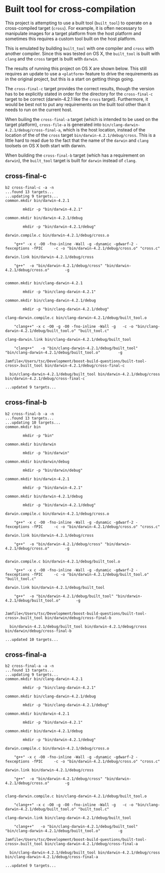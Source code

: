 # Built tool for cross-compilation

This project is attempting to use a built tool (`built_tool`) to
operate on a cross-compiled target (`cross`).  For example, it is
often necessary to manipulate images for a target platform from the
host platform and sometimes this requires a custom tool built on the
host platform.

This is emulated by building `built_tool` with one compiler and
`cross` with another compiler.  Since this was tested on OS X, the
`built_tool` is built with `clang` and the `cross` target is built
with `darwin`.

The results of running this project on OS X are shown below.  This
still requires an update to use a `<platform>` feature to drive the
requirements as in the original project, but this is a start on
getting things going.

The `cross-final-c` target provides the correct results, though the
version has to be explicitly stated in order for the directory for the
`cross-final-c` target to be correct (darwin-4.2.1 like the `cross`
target).  Furthermore, it would be best not to put any requirements on
the built tool other than it needs to run on the current host.

When builing the `cross-final-a` target (which is intended to be used
on the target platform), `cross-file-a` is generated into
`bin/clang-darwin-4.2.1/debug/cross-final-a`, which is the host
location, instead of the location of the of the `cross` target
`bin/darwin-4.2.1/debug/cross`.  This is a little hard to read due to
the fact that the name of the `darwin` and `clang` toolsets on OS X
both start with darwin.

When building the `cross-final-b` target (which has a requirement on
`darwin`), the `built_tool` target is built for `darwin` instead of
`clang`.

## cross-final-c

```
b2 cross-final-c -a -n
...found 13 targets...
...updating 9 targets...
common.mkdir bin/darwin-4.2.1

        mkdir -p "bin/darwin-4.2.1"

common.mkdir bin/darwin-4.2.1/debug

        mkdir -p "bin/darwin-4.2.1/debug"

darwin.compile.c bin/darwin-4.2.1/debug/cross.o

    "g++" -x c -O0 -fno-inline -Wall -g -dynamic -gdwarf-2 -fexceptions -fPIC     -c -o "bin/darwin-4.2.1/debug/cross.o" "cross.c"

darwin.link bin/darwin-4.2.1/debug/cross

    "g++"  -o "bin/darwin-4.2.1/debug/cross" "bin/darwin-4.2.1/debug/cross.o"       -g


common.mkdir bin/clang-darwin-4.2.1

        mkdir -p "bin/clang-darwin-4.2.1"

common.mkdir bin/clang-darwin-4.2.1/debug

        mkdir -p "bin/clang-darwin-4.2.1/debug"

clang-darwin.compile.c bin/clang-darwin-4.2.1/debug/built_tool.o

    "clang++" -x c -O0 -g -O0 -fno-inline -Wall -g   -c -o "bin/clang-darwin-4.2.1/debug/built_tool.o" "built_tool.c"

clang-darwin.link bin/clang-darwin-4.2.1/debug/built_tool

    "clang++"   -o "bin/clang-darwin-4.2.1/debug/built_tool" "bin/clang-darwin-4.2.1/debug/built_tool.o"        -g

Jamfile</Users/tsc/Development/boost-build-questions/built-tool-cross>.built_tool bin/darwin-4.2.1/debug/cross-final-c

  bin/clang-darwin-4.2.1/debug/built_tool bin/darwin-4.2.1/debug/cross bin/darwin-4.2.1/debug/cross-final-c

...updated 9 targets...
```

## cross-final-b

```
b2 cross-final-b -a -n
...found 13 targets...
...updating 10 targets...
common.mkdir bin

        mkdir -p "bin"

common.mkdir bin/darwin

        mkdir -p "bin/darwin"

common.mkdir bin/darwin/debug

        mkdir -p "bin/darwin/debug"

common.mkdir bin/darwin-4.2.1

        mkdir -p "bin/darwin-4.2.1"

common.mkdir bin/darwin-4.2.1/debug

        mkdir -p "bin/darwin-4.2.1/debug"

darwin.compile.c bin/darwin-4.2.1/debug/cross.o

    "g++" -x c -O0 -fno-inline -Wall -g -dynamic -gdwarf-2 -fexceptions -fPIC     -c -o "bin/darwin-4.2.1/debug/cross.o" "cross.c"

darwin.link bin/darwin-4.2.1/debug/cross

    "g++"  -o "bin/darwin-4.2.1/debug/cross" "bin/darwin-4.2.1/debug/cross.o"       -g


darwin.compile.c bin/darwin-4.2.1/debug/built_tool.o

    "g++" -x c -O0 -fno-inline -Wall -g -dynamic -gdwarf-2 -fexceptions -fPIC     -c -o "bin/darwin-4.2.1/debug/built_tool.o" "built_tool.c"

darwin.link bin/darwin-4.2.1/debug/built_tool

    "g++"  -o "bin/darwin-4.2.1/debug/built_tool" "bin/darwin-4.2.1/debug/built_tool.o"       -g


Jamfile</Users/tsc/Development/boost-build-questions/built-tool-cross>.built_tool bin/darwin/debug/cross-final-b

  bin/darwin-4.2.1/debug/built_tool bin/darwin-4.2.1/debug/cross bin/darwin/debug/cross-final-b

...updated 10 targets...
```

## cross-final-a

```
b2 cross-final-a -a -n
...found 13 targets...
...updating 9 targets...
common.mkdir bin/clang-darwin-4.2.1

        mkdir -p "bin/clang-darwin-4.2.1"

common.mkdir bin/clang-darwin-4.2.1/debug

        mkdir -p "bin/clang-darwin-4.2.1/debug"

common.mkdir bin/darwin-4.2.1

        mkdir -p "bin/darwin-4.2.1"

common.mkdir bin/darwin-4.2.1/debug

        mkdir -p "bin/darwin-4.2.1/debug"

darwin.compile.c bin/darwin-4.2.1/debug/cross.o

    "g++" -x c -O0 -fno-inline -Wall -g -dynamic -gdwarf-2 -fexceptions -fPIC     -c -o "bin/darwin-4.2.1/debug/cross.o" "cross.c"

darwin.link bin/darwin-4.2.1/debug/cross

    "g++"  -o "bin/darwin-4.2.1/debug/cross" "bin/darwin-4.2.1/debug/cross.o"       -g


clang-darwin.compile.c bin/clang-darwin-4.2.1/debug/built_tool.o

    "clang++" -x c -O0 -g -O0 -fno-inline -Wall -g   -c -o "bin/clang-darwin-4.2.1/debug/built_tool.o" "built_tool.c"

clang-darwin.link bin/clang-darwin-4.2.1/debug/built_tool

    "clang++"   -o "bin/clang-darwin-4.2.1/debug/built_tool" "bin/clang-darwin-4.2.1/debug/built_tool.o"        -g

Jamfile</Users/tsc/Development/boost-build-questions/built-tool-cross>.built_tool bin/clang-darwin-4.2.1/debug/cross-final-a

  bin/clang-darwin-4.2.1/debug/built_tool bin/darwin-4.2.1/debug/cross bin/clang-darwin-4.2.1/debug/cross-final-a

...updated 9 targets...
```
